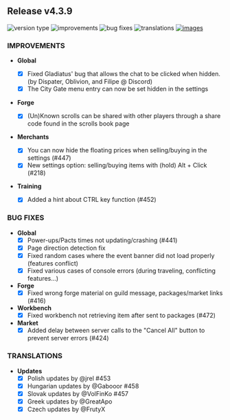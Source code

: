 ## Release v4.3.9

![version type](https://img.shields.io/badge/version-beta-yellow.svg?style=flat-square)
![improvements](https://img.shields.io/badge/improvements-6-green.svg?style=flat-square)
![bug fixes](https://img.shields.io/badge/bug%20fixes-7-red.svg?style=flat-square)
![translations](https://img.shields.io/badge/translations-5-blue.svg?style=flat-square)
[![images](https://img.shields.io/badge/🖼️-Preview-blueviolet.svg?style=flat-square)](/documentation/PROGRESS_W_IMG.md)

### IMPROVEMENTS

- **Global**
  - [x] Fixed Gladiatus' bug that allows the chat to be clicked when hidden. (by Dispater, Oblivion, and Filipe @ Discord)
  - [x] The City Gate menu entry can now be set hidden in the settings

- **Forge**
  - [x] (Un)Known scrolls can be shared with other players through a share code found in the scrolls book page

- **Merchants**

  - [x] You can now hide the floating prices when selling/buying in the settings (#447)
  - [x] New settings option: selling/buying items with (hold) Alt + Click (#218)

 - **Training**
    - [x] Added a hint about CTRL key function (#452) 

### BUG FIXES

- **Global**
  - [x] Power-ups/Pacts times not updating/crashing (#441)
  - [x] Page direction detection fix
  - [x] Fixed random cases where the event banner did not load properly (features conflict)
  - [x] Fixed various cases of console errors (during traveling, conflicting features...)

- **Forge**
  - [x] Fixed wrong forge material on guild message, packages/market links (#416)

- **Workbench**
  - [x] Fixed workbench not retrieving item after sent to packages (#472)

- **Market**
  - [x] Added delay between server calls to the "Cancel All" button to prevent server errors (#424)

### TRANSLATIONS

- **Updates**
  - [x] Polish updates by @jrel #453 
  - [x] Hungarian updates by @Gabooor #458 
  - [x] Slovak updates by @VolFinKo #457 
  - [x] Greek updates by @GreatApo
  - [x] Czech updates by @FrutyX
